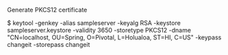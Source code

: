 
Generate PKCS12 certificate

$ keytool -genkey -alias sampleserver -keyalg RSA -keystore sampleserver.keystore -validity 3650 -storetype PKCS12 -dname "CN=localhost, OU=Spring, O=Pivotal, L=Holualoa, ST=HI, C=US"  -keypass changeit -storepass changeit